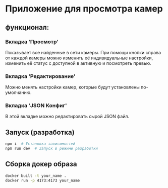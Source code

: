 # Приложение для просмотра камер
## функционал:
### Вкладка 'Просмотр'
Показывает все найденные в сети камеры.
При помощи кнопки справа от каждой камеры можно изменить её индивидуальные настройки, изменить её статус с доступной в активную и посмотреть превью.
### Вкладка 'Редактирование'
Можно менять настройки камер, которые будут установлены по-умолчанию.
### Вкладка 'JSON Конфиг'
В этой вкладке можно редактировать сырой JSON файл.

## Запуск (разработка)
```bash
npm i  # Установка зависимостей
npm run dev  # Запуск в режиме разработки
```

## Сборка докер образа
```bash
docker built -t your_name .
docker run -p 4173:4173 your_name
```
